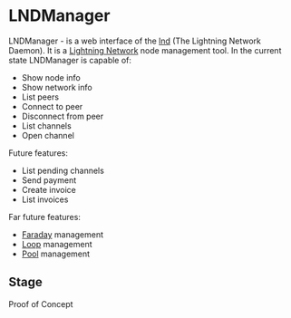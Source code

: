 # LNDManager
LNDManager - is a web interface of the [lnd](https://https://github.com/lightningnetwork/lnd) (The Lightning Network Daemon). It is a [Lightning Network](https://lightning.network/) node management tool. In the current state LNDManager is capable of:

- Show node info
- Show network info
- List peers
- Connect to peer
- Disconnect from peer
- List channels
- Open channel

Future features:
- List pending channels
- Send payment
- Create invoice
- List invoices

Far future features:
- [Faraday](https://github.com/lightninglabs/faraday) management
- [Loop](https://github.com/lightninglabs/loop) management
- [Pool](https://github.com/lightninglabs/pool) management

## Stage
Proof of Concept
